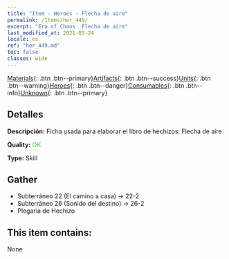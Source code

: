 ```yaml
---
title: "Item - Heroes - Flecha de aire"
permalink: /Items/her_449/
excerpt: "Era of Chaos  Flecha de aire"
last_modified_at: 2021-03-24
locale: es
ref: "her_449.md"
toc: false
classes: wide
---
```

 [Materials](/es/Items/){: .btn .btn--primary}[Artifacts](/es/Items/Artifacts/){: .btn .btn--success}[Units](/es/Items/Units/){: .btn .btn--warning}[Heroes](/es/Items/Heroes/){: .btn .btn--danger}[Consumables](/es/Items/Consumables/){: .btn .btn--info}[Unknown](/es/Items/Unknown/){: .btn .btn--primary}

## Detalles
 **Descripción:** Ficha usada para elaborar el libro de hechizos: Flecha de aire

 **Quality:** <span style="color: #32CD32">OK</span>

 **Type:** Skill

## Gather

*    Subterráneo 22 (El camino a casa) -> 22-2 
*    Subterráneo 26 (Sonido del destino) -> 26-2 
*    Plegaria de Hechizo 

## This item contains:

  None


